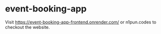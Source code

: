# event-booking-app

Visit  https://event-booking-app-frontend.onrender.com/  or  n1pun.codes to checkout the website.

